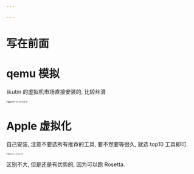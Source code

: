 ```yaml
---

---
```


# 写在前面







# qemu 模拟 

从utm 的虚拟机市场直接安装的, 比较丝滑

<img src="https://cdn.jsdelivr.net/gh/zorchp/blogimage/%E6%88%AA%E5%B1%8F2024-02-05%2018.26.39.jpg" alt="截屏2024-02-05 18.26.39" style="zoom:30%;" />



# Apple 虚拟化

自己安装, 注意不要选所有推荐的工具, 要不然要等很久, 就选 top10 工具即可. 

<img src="https://cdn.jsdelivr.net/gh/zorchp/blogimage/%E6%88%AA%E5%B1%8F2024-02-05%2018.42.49.jpg" alt="截屏2024-02-05 18.42.49" style="zoom:23%;" />

区别不大, 但是还是有优势的, 因为可以跑 Rosetta. 